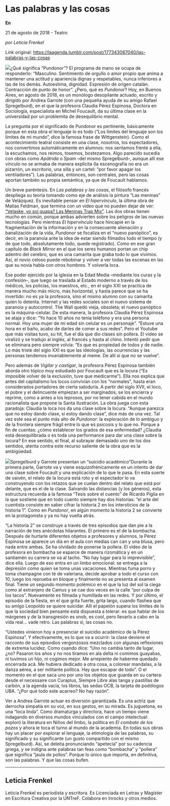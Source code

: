# Las palabras y las cosas

**En**

21 de agosto de 2018 - Teatro

_por Leticia Frenkel_

Link original: https://laagenda.tumblr.com/post/177343087040/las-palabras-y-las-cosas

![](https://64.media.tumblr.com/eef45b754fa5ddf175e08f17439722f9/tumblr_inline_pe14gkCZvN1t6q87u_500.jpg)¿Qué significa “Pundonor”? El programa de mano se ocupa de responderlo: “Masculino. Sentimiento de orgullo o amor propio que anima a mantener una actitud y apariencia dignas y respetables, nunca inferiores a las de los demás. Autoestima, dignidad. Expresión de origen catalán. Contracción de punto de honor”. ¿Pero, qué es *Pundonor*? Hoy, en Buenos Aires, en agosto de 2018, es un monólogo desopilante actuado, escrito y dirigido por Andrea Garrote (con una pequeña ayuda de su amigo Rafael Spregelburd), en el que la profesora Claudia Pérez Espinosa, Doctora en Sociología, especialista en Michel Foucault, da su última clase en la universidad por un problemita de desequilibrio mental.

La pregunta por el significado de Pundonor es pertinente, básicamente porque en esta obra el lenguaje lo es todo (“Los límites del lenguaje son los límites de mi mundo”, dice la famosa frase de Wittgenstein). Como el acontecimiento teatral consiste en una clase, nosotros, los espectadores, nos convertimos automáticamente en alumnos: nos sentamos frente a ella, la escuchamos, nos reímos, tosemos, bostezamos. Algo parecido sucedía con obras como *Apátrida* o *Spam* –del mismo Spregelburd–, aunque allí ese vínculo no se armaba de manera explícita (la escenografía no era un pizarrón, un escritorio, una silla y un cartel: “por favor apagar los ventiladores”). Las palabras, entonces, son centrales, pero las cosas aportan también su propia semántica, ya que de Foucault hablamos. 

Un breve paréntesis. En *Las palabras y las cosas*, el filósofo francés despliega su teoría tomando como eje de análisis la pintura “Las meninas” de Velázquez. Es inevitable pensar en *El hipervínculo*, la última obra de Matías Feldman, que termina con un video que no pueden dejar de ver: [“Velaske, yo soi guapa? Las Meninas Trap Mix”](https://www.youtube.com/watch?v=Il6p2-40-F0). Las dos obras tienen mucho en común, porque ambas advierten sobre los peligros de las nuevas tecnologías. Pero mientras *El hipervínculo* hace hincapié en la fragmentación de la información y en la consecuente alienación y banalización de la vida, *Pundonor* se focaliza en el “nuevo panóptico”, es decir, en la paranoia ante la idea de estar siendo filmados todo el tiempo (y de que todo, absolutamente todo, quede registrado). Como en ese gran capítulo de *Black Mirror* en el que los seres humanos portan un chip adentro del cerebro, que es una camarita que graba todo lo que vivimos. Así, el novio celoso puede rebobinar y volver a ver todas las escenas en las que su novia habla con otros hombres. Y volverla loca.

Ese poder ejercido por la iglesia en la Edad Media –mediante los curas y la confesión–, que luego se traslada al Estado moderno a través de los médicos, los policías, los maestros, etc., en el siglo XXI se practica de manera mucho más micro, más horizontal, y hasta parece que se ha invertido: no es ya la profesora, sino el mismo alumno con su camarita quien lo detenta. Internet y las redes sociales son el nuevo sistema de paranoia y autocontrol. The Wall quedó vieja, obsoleta; el nuevo panóptico es la máquina-celular. De esta manera, la profesora Claudia Pérez Espinosa se ataja y dice: “Yo hace 10 años no tenía teléfono y era una persona normal. Hoy una mujer de mi edad sin celular es un personaje”. “Estuve una hora en el baño, acabo de darles de comer a sus redes”. Pero el Youtube que más visitas tuvo, su hit, fue el día que dio clases sin pollera. El video se viralizó y se tradujo al inglés, al francés y hasta al chino. Intentó pedir que se eliminara pero siempre volvía: “Es que es propiedad de todos y de nadie. Lo más triste del siglo XXI es que las ideologías, las ocurrencias y las personas tendemos invariablemente al meme. De allí sí que no se vuelve”.

Pero además de *Vigilar y castigar*, la profesora Pérez Espinosa también aborda otro tópico muy estudiado por Foucault que es la locura (“Es imposible volver de la exclusión, tuve que medicarme”). Ella nos explica que antes del capitalismo los locos convivían con los “normales”, hasta eran considerados portadores de cierta sabiduría. A partir del siglo XVII, el loco, el pobre y el delincuente empiezan a ser marginados; se los encierra y reprime, como a antes a los leprosos, por no tener cabida en el mundo racionalista que propone la Santa Ilustración. La obra juega con esta paradoja: Claudia la loca nos da una clase sobre la locura. “Aunque parezca que no estoy dando clase, sí estoy dando clase”, dice más de una vez. Tal vez este sea el punto más alto de *Pundonor*: la exploración de lo ambiguo y de la frontera siempre frágil entre lo que es psicosis y lo que no. Porque a fin de cuentas: ¿cómo establecer los grados de esa enfermedad? ¿Claudia está desequilibrada o es toda una performance para dar una clase sobre la locura? En ese sentido, el final, al subrayar demasiado uno de los dos sentidos, atenta contra este recurso saliente de la obra que es la ambigüedad.

![](https://64.media.tumblr.com/eef45b754fa5ddf175e08f17439722f9/tumblr_inline_pdz04jUukp1t6q87u_500.jpg)Spregelburd y Garrote presentan un “suicidio académico”Durante la primera parte, Garrote va y viene esquizofrénicamente en un intento de dar una clase sobre Foucault y una explicación de lo que le pasa. En esta suerte de vaivén, el relato de la locura está roto y el espectador lo va construyendo con los retazos que se cuelan dentro del relato que está por delante, que es el de la clase. Salvando las distancias (y los géneros), esta estructura recuerda a la famosa “Tesis sobre el cuento” de Ricardo Piglia en la que sostiene que en todo cuento siempre hay dos historias: “el arte del cuentista consiste en saber cifrar la historia 2 en los intersticios de la historia 1”. Como en *Pundonor*, en algún momento la historia 2 se convierte en la protagonista y ya no hay vuelta atrás. 

“La historia 2” se construye a través de tres episodios que dan pie a la narración de tres anécdotas hilarantes. El primero es el de la bombacha. Después de hurtarle diferentes objetos a profesores y alumnos, la Pérez Espinosa se aparece un día en el aula con medias can can y una blusa, pero nada entre ambas. Se ha olvidado de ponerse la pollera. El video de la profesora en bombacha se esparce de manera rizomática y en un santiamén su carrera se va al tacho. “No hay lugar para lo imprevisible”, dice ella. Luego de eso entra en un limbo emocional: se entrega a la depresión como quien se toma unas vacaciones. Mientras fuma porro y toma champagne con té de valeriana, decide aprobar a todo el curso con 10, luego los reprueba en bloque y finalmente no se presenta al examen final. Tiene un segundo momento polémico en el que la luz del sol la ciega como al extranjero de Camus y se cae dos veces en la calle “por culpa de los tacos”. Nuevamente es filmada y humillada en las redes. Y por último, el episodio de la fiesta, en el que grita fuerte, grita largo, cuando flashea que su amigo Leopoldo se quiere suicidar. Allí el papelón supera los límites de lo que la sociedad bien pensante está dispuesta a tolerar: es que hablar de los márgenes y de la transgresión es snob, es cool, pero llevarlo a cabo en la vida real… vade retro. Las palabras sí, las cosas no.

“Ustedes vinieron hoy a presenciar el suicidio académico de la Pérez Espinosa”. Y efectivamente, es lo que va a ocurrir: la clase deviene el racconto de sus episodios vergonzosos mezclados con algunas reflexiones de extrema lucidez. Como cuando dice: “Uno no cambia tanto de lugar, ¿no? Pasaron los años y no nos tiramos en ala delta ni comimos guayabas, ni tuvimos un hijo, ni cogimos mejor. Me arrepiento de haberme quedado encerrada acá. Me hubiera dedicado a otra cosa, a colorear mandalas, a la danza aérea, a ser militante política. Hay que escapar de todo”. O el momento en el que saca uno por uno los objetos que guarda en su cartera: desde el necessaire con Curaplus, Siempre Libre alas tanga y pastillas de carbón, a la agenda vacía, los libros, las sedas OCB, la tarjeta de podólogos UBA. “¿Por qué todo este acarreo? No hay razón”.

Ver a Andrea Garrote actuar es diversión garantizada. Es una actriz que derrocha simpatía en su voz, en sus gestos, en su mirada. Es juguetona, es una “loca linda”. Como dramaturga y directora, hace un tiempo viene indagando en diversos mundos vinculados con el campo intelectual: exploró la literatura en Niños del limbo, la política en *El combate de los pozos* y ahora le toca el turno al mundo de la academia. En todas sus obras hay un placer por explorar el lenguaje, la etimología de las palabras, su significado y su significante (un gusto compartido con el mismo Spregelburd). Así, se deleita pronunciando “apetecía” por su cadencia griega, y se indigna ante palabras tan feas como “bombacha” y “pollera” que significa “jaula de pollos”. Porque lo único que importa, en definitiva, son las palabras. Y que las cosas bufen.



---

 Leticia Frenkel
----------------

 Leticia Frenkel es periodista y escritora. Es Licenciada en Letras y Magíster en Escritura Creativa por la UNTreF. Colabora en Inrocks y otros medios. 

